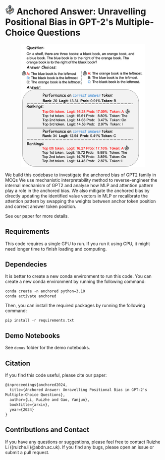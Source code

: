 # <img src="figs/anchor.png" alt=drawing width="30"/> Anchored Answer: Unravelling Positional Bias in GPT-2's Multiple-Choice Questions

<p align="center">
<img src="figs/prompt.png" alt=drawing width="400"/>
</p>

We build this codebase to investigate the anchored bias of GPT2 family in MCQs We use mechanistic interpretability method to reverse-engineer the internal mechanism of GPT2 and analyse how MLP and attention pattern play a role in the anchored bias. We also mitigate the anchored bias by directly updating the identified value vectors in MLP or recalibrate the attention pattern by swapping the weights between anchor token position and correct answer token position.

See our paper for more details.

## Requirements
This code requires a single GPU to run. If you run it using CPU, it might need longer time to finish loading and computing.

## Dependecies

It is better to create a new conda environment to run this code. You can create a new conda environment by running the following command:

```
conda create -n anchored python=3.10
conda activate anchored
```

Then, you can install the required packages by running the following command:

```
pip install -r requirements.txt
```

## Demo Notebooks
See `demos` folder for the demo notebooks.

## Citation
If you find this code useful, please cite our paper:

```
@inproceedings{anchored2024,
  title={Anchored Answer: Unravelling Positional Bias in GPT-2's Multiple-Choice Questions},
  author={Li, Ruizhe and Gao, Yanjun},
  booktitle={arxiv},
  year={2024}
}
```

## Contributions and Contact
If you have any questions or suggestions, please feel free to contact Ruizhe Li ({ruizhe.li}@abdn.ac.uk). If you find any bugs, please open an issue or submit a pull request.


